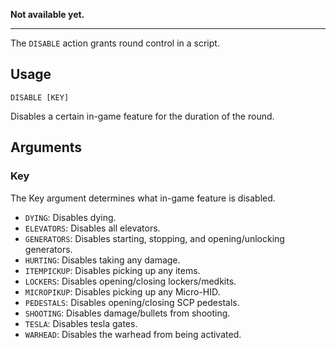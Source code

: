 **Not available yet.**
***

The `DISABLE` action grants round control in a script.

## Usage
```
DISABLE [KEY]
```
Disables a certain in-game feature for the duration of the round.

## Arguments
### Key
The Key argument determines what in-game feature is disabled.
* `DYING`: Disables dying.
* `ELEVATORS`: Disables all elevators.
* `GENERATORS`: Disables starting, stopping, and opening/unlocking generators.
* `HURTING`: Disables taking any damage.
* `ITEMPICKUP`: Disables picking up any items.
* `LOCKERS`: Disables opening/closing lockers/medkits.
* `MICROPIKUP`: Disables picking up any Micro-HID.
* `PEDESTALS`: Disables opening/closing SCP pedestals.
* `SHOOTING`: Disables damage/bullets from shooting.
* `TESLA`: Disables tesla gates.
* `WARHEAD`: Disables the warhead from being activated.